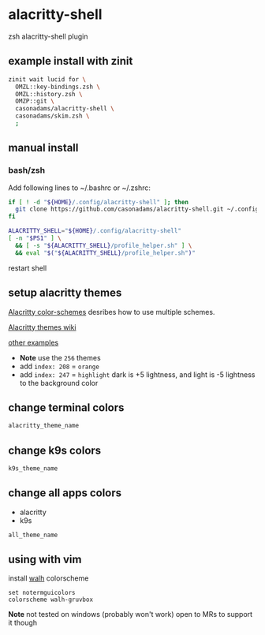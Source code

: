 # alacritty-shell

zsh alacritty-shell plugin

## example install with zinit

```zsh
zinit wait lucid for \
  OMZL::key-bindings.zsh \
  OMZL::history.zsh \
  OMZP::git \
  casonadams/alacritty-shell \
  casonadams/skim.zsh \
  ;
```

## manual install

### bash/zsh

Add following lines to ~/.bashrc or ~/.zshrc:

```sh
if [ ! -d "${HOME}/.config/alacritty-shell" ]; then
  git clone https://github.com/casonadams/alacritty-shell.git ~/.config/alacritty-shell
fi

ALACRITTY_SHELL="${HOME}/.config/alacritty-shell"
[ -n "$PS1" ] \
  && [ -s "${ALACRITTY_SHELL}/profile_helper.sh" ] \
  && eval "$("${ALACRITTY_SHELL}/profile_helper.sh")"
```

restart shell

## setup alacritty themes

[Alacritty color-schemes](https://github.com/alacritty/alacritty/wiki/Color-schemes)
desribes how to use multiple schemes.

[Alacritty themes wiki](https://github.com/casonadams/alacritty-shell/wiki/Themes)

[other examples](https://github.com/aarowill/base16-alacritty/tree/master/colors)

- **Note** use the `256` themes
- add `index: 208` = `orange`
- add `index: 247` = `highlight` dark is +5 lightness, and light is -5 lightness to the background color

## change terminal colors

```sh
alacritty_theme_name
```

## change k9s colors

```sh
k9s_theme_name
```

## change all apps colors

- alacritty
- k9s

```sh
all_theme_name
```

## using with vim

install [walh](https://github.com/casonadams/walh) colorscheme

```vimrc
set notermguicolors
colorscheme walh-gruvbox
```

**Note** not tested on windows (probably won't work) open to MRs to support it
though
